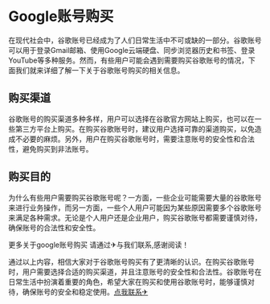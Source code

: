 # Google账号购买

在现代社会中，谷歌账号已经成为了人们日常生活中不可或缺的一部分。谷歌账号可以用于登录Gmail邮箱、使用Google云端硬盘、同步浏览器历史和书签、登录YouTube等多种服务。然而，有些用户可能会遇到需要购买谷歌账号的情况，下面我们就来详细了解一下关于谷歌账号购买的相关信息。

## 购买渠道

谷歌账号的购买渠道多种多样，用户可以选择在谷歌官方网站上购买，也可以在一些第三方平台上购买。在购买谷歌账号时，建议用户选择可靠的渠道购买，以免造成不必要的麻烦。另外，用户在购买谷歌账号时，需要注意账号的安全性和合法性，避免购买到非法账号。

## 购买目的

为什么有些用户需要购买谷歌账号呢？一方面，一些企业可能需要大量的谷歌账号来进行业务操作，而另一方面，一些个人用户可能因为某些原因需要多个谷歌账号来满足各种需求。无论是个人用户还是企业用户，购买谷歌账号都需要谨慎对待，确保账号的合法性和安全性。

更多关于google账号购买 请通过✈与我们联系,感谢阅读！

通过以上内容，相信大家对于谷歌账号购买有了更清晰的认识。在购买谷歌账号时，用户需要选择合适的购买渠道，并且注意账号的安全性和合法性。谷歌账号在日常生活中扮演着重要的角色，希望大家在购买和使用谷歌账号时，能够谨慎对待，确保账号的安全和稳定使用。[点我联系✈](https://help.G208.com)